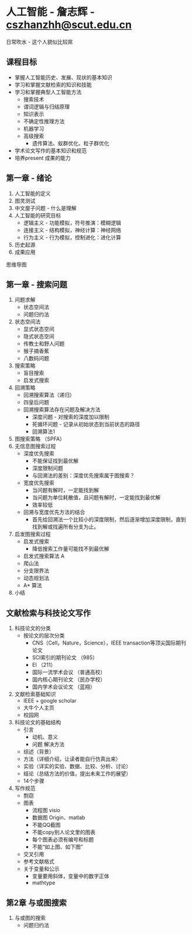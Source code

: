 # 人工智能 - 詹志辉 - cszhanzhh@scut.edu.cn

日常吹水 - 这个人貌似比较屌

## 课程目标
* 掌握人工智能历史、发展、现状的基本知识
* 学习和掌握文献检索的知识和技能
* 学习和掌握典型人工智能方法
    - 搜索技术
    - 谓词逻辑与归结原理
    - 知识表示
    - 不确定性推理方法
    - 机器学习
    - 高级搜索
        - 遗传算法、蚁群优化、粒子群优化
* 学术论文写作的基本知识和规范
* 培养present 成果的能力



 ## 第一章 - 绪论
 1. 人工智能的定义
 2. 图灵测试
 3. 中文屋子问题 - 什么是理解
 4. 人工智能的研究目标
    * 逻辑主义 - 功能模拟，符号推演：模糊逻辑
    * 连接主义 - 结构模拟，神经计算：神经网络
    * 行为主义 - 行为模拟，控制进化：进化计算
5. 历史起源
6. 成果应用

思维导图



## 第一章 - 搜索问题
1. 问题求解
    * 状态空间法
    * 问题归约法
2. 状态空间法
    * 显式状态空间
    * 隐式状态空间
    * 传教士和野人问题
    * 猴子摘香蕉
    * 八数码问题
3. 搜索策略
    * 盲目搜索
    * 启发式搜索
4. 回溯策略
    * 回溯搜索算法（递归）
    * 四皇后问题
    * 回溯搜索算法存在问题及解决方法
        + 深度问题 - 对搜索的深度加以限制
        + 死循环问题 - 记录从初始状态到当前状态的路径
        + 回溯算法1
5. 图搜索策略 （SPFA）
6. 无信息图搜索过程
    * 深度优先搜索
        + 不能保证找到最优解
        + 深度限制问题
        + 与回溯法的差别：深度优先搜索属于图搜索？
    * 宽度优先搜索
        + 当问题有解时，一定能找到解
        + 当问题为单位耗散值，且问题有解时，一定能找到最优解
        + 效率较低
    + 回溯与宽度优先方法的结合
        + 首先给回溯法一个比较小的深度限制，然后逐渐增加深度限制，直到找到解或找遍所有分支为止。
7. 启发图搜索过程
    * 启发式搜索
        - 降低搜索工作量可能找不到最优解
    * 启发式搜索算法 A
    * 爬山法
    * 分支限界法
    * 动态规划法
    * A* 算法 
8. 小结

## 文献检索与科技论文写作
1. 科技论文的分类
    * 按论文的层次分类
        - CNS（Cell，Nature，Science），IEEE transaction等顶尖国际期刊论文
        - SCI索引的期刊论文 （985）
        - EI                （211）
        - 国际一流学术会议 （普通高校）
        - 国内核心期刊论文  （民办学校）
        - 国内学术会议论文 （蓝翔）
2. 文献检索基础知识
    * IEEE +  google scholar
    * 大牛个人主页
    * 校园网
3. 科技论文的基础结构
    * 引言
        - 动机、意义
        - 问题 解决方法
    * 综述（背景）
    * 方法（详细介绍，让读者能自行仿真出来）
    * 实验（详实的实验、数据、比较、分析、讨论）
    * 结论（总结方法的价值，提出未来工作的展望）
    * 14个步骤
4. 写作规范
    * 剽窃
    * 图表
        - 流程图 visio
        - 数据图 Origin、matlab
        - 不能QQ截图
        - 不能copy别人论文里的图表
        - 每个图表必须有编号和标题
        - 不能“如上图、如下图”
    * 交叉引用
    * 参考文献格式
    * 关于变量和公示
        - 变量要用斜体，变量中的数字正体
        - mathtype
    

## 第2章 与或图搜索
1. 与或图的搜索
    * 问题归约法














